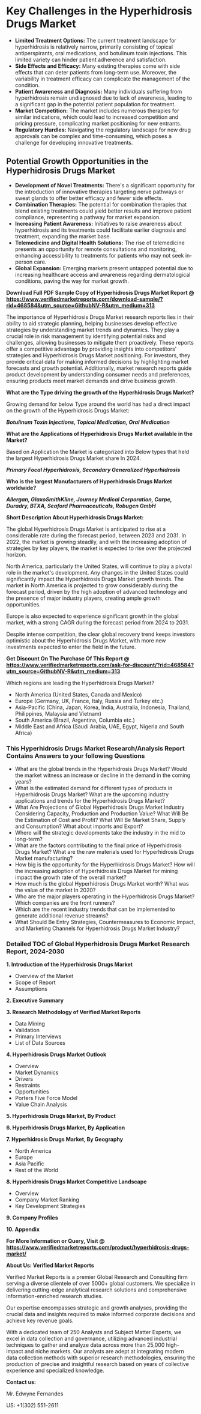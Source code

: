 <p class="">    <h1>Key Challenges in the Hyperhidrosis Drugs Market</h1>    <ul>        <li>            <strong>Limited Treatment Options:</strong> The current treatment landscape for hyperhidrosis is relatively narrow, primarily consisting of topical antiperspirants, oral medications, and botulinum toxin injections. This limited variety can hinder patient adherence and satisfaction.        </li>        <li>            <strong>Side Effects and Efficacy:</strong> Many existing therapies come with side effects that can deter patients from long-term use. Moreover, the variability in treatment efficacy can complicate the management of the condition.        </li>        <li>            <strong>Patient Awareness and Diagnosis:</strong> Many individuals suffering from hyperhidrosis remain undiagnosed due to lack of awareness, leading to a significant gap in the potential patient population for treatment.        </li>        <li>            <strong>Market Competition:</strong> The market includes numerous therapies for similar indications, which could lead to increased competition and pricing pressure, complicating market positioning for new entrants.        </li>        <li>            <strong>Regulatory Hurdles:</strong> Navigating the regulatory landscape for new drug approvals can be complex and time-consuming, which poses a challenge for developing innovative treatments.        </li>    </ul>    <h2>Potential Growth Opportunities in the Hyperhidrosis Drugs Market</h1>    <ul>        <li>            <strong>Development of Novel Treatments:</strong> There's a significant opportunity for the introduction of innovative therapies targeting nerve pathways or sweat glands to offer better efficacy and fewer side effects.        </li>        <li>            <strong>Combination Therapies:</strong> The potential for combination therapies that blend existing treatments could yield better results and improve patient compliance, representing a pathway for market expansion.        </li>        <li>            <strong>Increasing Patient Awareness:</strong> Initiatives to raise awareness about hyperhidrosis and its treatments could facilitate earlier diagnosis and treatment, expanding the market base.        </li>        <li>            <strong>Telemedicine and Digital Health Solutions:</strong> The rise of telemedicine presents an opportunity for remote consultations and monitoring, enhancing accessibility to treatments for patients who may not seek in-person care.        </li>        <li>            <strong>Global Expansion:</strong> Emerging markets present untapped potential due to increasing healthcare access and awareness regarding dermatological conditions, paving the way for market growth.        </li>    </ul></p><p class=""><strong>Download Full PDF Sample Copy of Hyperhidrosis Drugs Market Report @ <a href="https://www.verifiedmarketreports.com/download-sample/?rid=468584&utm_source=GithubNV-R&utm_medium=313" target="_blank">https://www.verifiedmarketreports.com/download-sample/?rid=468584&utm_source=GithubNV-R&utm_medium=313</a></strong></p><p>The importance of&nbsp;Hyperhidrosis Drugs Market research reports lies in their ability to aid strategic planning, helping businesses develop effective strategies by understanding market trends and dynamics. They play a crucial role in risk management by identifying potential risks and challenges, allowing businesses to mitigate them proactively. These reports offer a competitive advantage by providing insights into competitors' strategies and Hyperhidrosis Drugs Market positioning. For investors, they provide critical data for making informed decisions by highlighting market forecasts and growth potential. Additionally, market research reports guide product development by understanding consumer needs and preferences, ensuring products meet market demands and drive business growth.</p><p><strong>What are the&nbsp;Type driving the growth of the Hyperhidrosis Drugs Market?</strong></p><p id="" class="">Growing demand for below Type around the world has had a direct impact on the growth of the Hyperhidrosis Drugs Market:</p><p class=""><em><strong>Botulinum Toxin Injections, Topical Medication, Oral Medication</strong></em></p><p class=""><strong>What are the&nbsp;Applications&nbsp;of Hyperhidrosis Drugs Market available in the Market?</strong></p><p id="" class="">Based on Application the Market is categorized into Below types that held the largest Hyperhidrosis Drugs Market share In 2024.</p><p class=""><em><strong>Primary Focal Hyperhidrosis, Secondary Generalized Hyperhidrosis</strong></em></p><p class=""><strong>Who is the largest Manufacturers of Hyperhidrosis Drugs Market worldwide?</strong></p><p><em><strong>Allergan, GlaxoSmithKline, Journey Medical Corporation, Carpe, Duradry, BTXA, Seaford Pharmaceuticals, Robugen GmbH</strong></em></p><p id="" class=""><strong>Short Description About Hyperhidrosis Drugs Market:</strong></p><p>The global Hyperhidrosis Drugs Market is anticipated to rise at a considerable rate during the forecast period, between 2023 and 2031. In 2022, the market is growing steadily, and with the increasing adoption of strategies by key players, the market is expected to rise over the projected horizon.</p><p>North America, particularly the United States, will continue to play a pivotal role in the market's development. Any changes in the United States could significantly impact the Hyperhidrosis Drugs Market growth trends. The market in North America is projected to grow considerably during the forecast period, driven by the high adoption of advanced technology and the presence of major industry players, creating ample growth opportunities.</p><p>Europe is also expected to experience significant growth in the global market, with a strong CAGR during the forecast period from 2024 to 2031.</p><p>Despite intense competition, the clear global recovery trend keeps investors optimistic about the Hyperhidrosis Drugs Market, with more new investments expected to enter the field in the future.</p><p id="" class=""><strong>Get Discount On The Purchase Of This Report @ <a href="https://www.verifiedmarketreports.com/ask-for-discount/?rid=468584?utm_source=GithubNV-R&utm_medium=313" target="_blank">https://www.verifiedmarketreports.com/ask-for-discount/?rid=468584?utm_source=GithubNV-R&utm_medium=313</a></strong></p><p class="">Which regions are leading the Hyperhidrosis Drugs Market?</p><ul><li>North America (United States, Canada and Mexico)</li><li>Europe (Germany, UK, France, Italy, Russia and Turkey etc.)</li><li>Asia-Pacific (China, Japan, Korea, India, Australia, Indonesia, Thailand, Philippines, Malaysia and Vietnam)</li><li>South America (Brazil, Argentina, Columbia etc.)</li><li>Middle East and Africa (Saudi Arabia, UAE, Egypt, Nigeria and South Africa)</li></ul><h3 id="" class="">This Hyperhidrosis Drugs Market Research/Analysis Report Contains Answers to your following Questions</h3><ul><li>What are the global trends in the Hyperhidrosis Drugs Market? Would the market witness an increase or decline in the demand in the coming years?</li><li>What is the estimated demand for different types of products in Hyperhidrosis Drugs Market? What are the upcoming industry applications and trends for the Hyperhidrosis Drugs Market?</li><li>What Are Projections of Global Hyperhidrosis Drugs Market Industry Considering Capacity, Production and Production Value? What Will Be the Estimation of Cost and Profit? What Will Be Market Share, Supply and Consumption? What about imports and Export?</li><li>Where will the strategic developments take the industry in the mid to long-term?</li><li>What are the factors contributing to the final price of Hyperhidrosis Drugs Market? What are the raw materials used for Hyperhidrosis Drugs Market manufacturing?</li><li>How big is the opportunity for the Hyperhidrosis Drugs Market? How will the increasing adoption of Hyperhidrosis Drugs Market for mining impact the growth rate of the overall market?</li><li>How much is the global Hyperhidrosis Drugs Market worth? What was the value of the market In 2020?</li><li>Who are the major players operating in the Hyperhidrosis Drugs Market? Which companies are the front runners?</li><li>Which are the recent industry trends that can be implemented to generate additional revenue streams?</li><li>What Should Be Entry Strategies, Countermeasures to Economic Impact, and Marketing Channels for Hyperhidrosis Drugs Market Industry?</li></ul><h3 id="" class="">Detailed TOC of Global Hyperhidrosis Drugs Market Research Report, 2024-2030</h3><p id="" class=""><strong>1. Introduction of the Hyperhidrosis Drugs Market</strong></p><ul><li>Overview of the Market</li><li>Scope of Report</li><li>Assumptions</li></ul><p id="" class=""><strong>2. Executive Summary</strong></p><p id="" class=""><strong>3. Research Methodology of Verified Market Reports</strong></p><ul><li>Data Mining</li><li>Validation</li><li>Primary Interviews</li><li>List of Data Sources</li></ul><p id="" class=""><strong>4. Hyperhidrosis Drugs Market Outlook</strong></p><ul><li>Overview</li><li>Market Dynamics</li><li>Drivers</li><li>Restraints</li><li>Opportunities</li><li>Porters Five Force Model</li><li>Value Chain Analysis</li></ul><p id="" class=""><strong>5. Hyperhidrosis Drugs Market, By Product</strong></p><p id="" class=""><strong>6. Hyperhidrosis Drugs Market, By Application</strong></p><p id="" class=""><strong>7. Hyperhidrosis Drugs Market, By Geography</strong></p><ul><li>North America</li><li>Europe</li><li>Asia Pacific</li><li>Rest of the World</li></ul><p id="" class=""><strong>8. Hyperhidrosis Drugs Market Competitive Landscape</strong></p><ul><li>Overview</li><li>Company Market Ranking</li><li>Key Development Strategies</li></ul><p id="" class=""><strong>9. Company Profiles</strong></p><p id="" class=""><strong>10. Appendix</strong></p><p id="" class=""><strong>For More Information or Query, Visit @ <a href="https://www.verifiedmarketreports.com/product/hyperhidrosis-drugs-market/" target="_blank">https://www.verifiedmarketreports.com/product/hyperhidrosis-drugs-market/</a></strong></p><p id="" class=""><strong>About Us: Verified Market Reports</strong></p><p id="" class="">Verified Market Reports is a premier Global Research and Consulting firm serving a diverse clientele of over 5000+ global customers. We specialize in delivering cutting-edge analytical research solutions and comprehensive information-enriched research studies.</p><p id="" class="">Our expertise encompasses strategic and growth analyses, providing the crucial data and insights required to make informed corporate decisions and achieve key revenue goals.</p><p id="" class="">With a dedicated team of 250 Analysts and Subject Matter Experts, we excel in data collection and governance, utilizing advanced industrial techniques to gather and analyze data across more than 25,000 high-impact and niche markets. Our analysts are adept at integrating modern data collection methods with superior research methodologies, ensuring the production of precise and insightful research based on years of collective experience and specialized knowledge.</p><p id="" class=""><strong>Contact us:</strong></p><p id="" class="">Mr. Edwyne Fernandes</p><p id="" class="">US: +1(302) 551-2611</p>